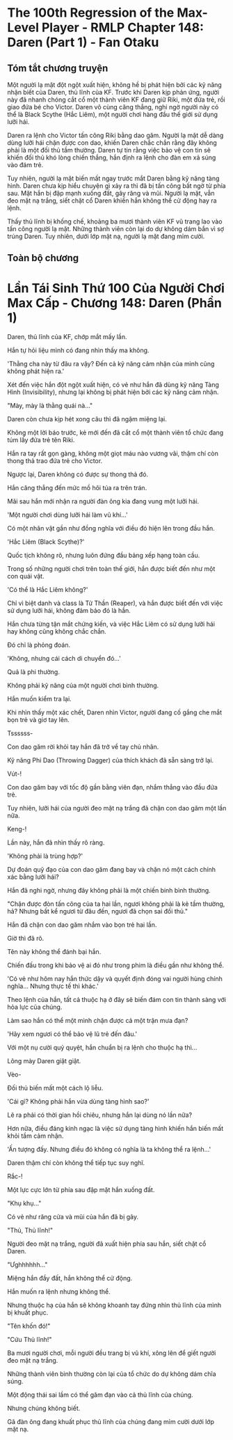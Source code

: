 # The 100th Regression of the Max-Level Player - RMLP Chapter 148: Daren (Part 1) - Fan Otaku

## Tóm tắt chương truyện

Một người lạ mặt đột ngột xuất hiện, không hề bị phát hiện bởi các kỹ năng nhận biết của Daren, thủ lĩnh của KF. Trước khi Daren kịp phản ứng, người này đã nhanh chóng cắt cổ một thành viên KF đang giữ Riki, một đứa trẻ, rồi giao đứa bé cho Victor. Daren vô cùng căng thẳng, nghi ngờ người này có thể là Black Scythe (Hắc Liêm), một người chơi hàng đầu thế giới sử dụng lưỡi hái.

Daren ra lệnh cho Victor tấn công Riki bằng dao găm. Người lạ mặt dễ dàng dùng lưỡi hái chặn được con dao, khiến Daren chắc chắn rằng đây không phải là một đối thủ tầm thường. Daren tự tin rằng việc bảo vệ con tin sẽ khiến đối thủ khó lòng chiến thắng, hắn định ra lệnh cho đàn em xả súng vào đám trẻ.

Tuy nhiên, người lạ mặt biến mất ngay trước mắt Daren bằng kỹ năng tàng hình. Daren chưa kịp hiểu chuyện gì xảy ra thì đã bị tấn công bất ngờ từ phía sau. Mặt hắn bị đập mạnh xuống đất, gãy răng và mũi. Người lạ mặt, vẫn đeo mặt nạ trắng, siết chặt cổ Daren khiến hắn không thể cử động hay ra lệnh.

Thấy thủ lĩnh bị khống chế, khoảng ba mươi thành viên KF vũ trang lao vào tấn công người lạ mặt. Những thành viên còn lại do dự không dám bắn vì sợ trúng Daren. Tuy nhiên, dưới lớp mặt nạ, người lạ mặt đang mỉm cười.

## Toàn bộ chương

# Lần Tái Sinh Thứ 100 Của Người Chơi Max Cấp - Chương 148: Daren (Phần 1)

Daren, thủ lĩnh của KF, chớp mắt mấy lần.

Hắn tự hỏi liệu mình có đang nhìn thấy ma không.

'Thằng cha này từ đâu ra vậy? Đến cả kỹ năng cảm nhận của mình cũng không phát hiện ra.'

Xét đến việc hắn đột ngột xuất hiện, có vẻ như hắn đã dùng kỹ năng Tàng Hình (Invisibility), nhưng lại không bị phát hiện bởi các kỹ năng cảm nhận.

"Mày, mày là thằng quái nà..."

Daren còn chưa kịp hét xong câu thì đã ngậm miệng lại.

Không một lời báo trước, kẻ mới đến đã cắt cổ một thành viên tổ chức đang túm lấy đứa trẻ tên Riki.

Hắn ra tay rất gọn gàng, không một giọt máu nào vương vãi, thậm chí còn thong thả trao đứa trẻ cho Victor.

Ngược lại, Daren không có được sự thong thả đó.

Hắn căng thẳng đến mức mồ hôi túa ra trên trán.

Mãi sau hắn mới nhận ra người đàn ông kia đang vung một lưỡi hái.

'Một người chơi dùng lưỡi hái làm vũ khí...'

Có một nhân vật gần như đồng nghĩa với điều đó hiện lên trong đầu hắn.

'Hắc Liêm (Black Scythe)?'

Quốc tịch không rõ, nhưng luôn đứng đầu bảng xếp hạng toàn cầu.

Trong số những người chơi trên toàn thế giới, hắn được biết đến như một con quái vật.

'Có thể là Hắc Liêm không?'

Chỉ vì biệt danh và class là Tử Thần (Reaper), và hắn được biết đến với việc sử dụng lưỡi hái, không đảm bảo đó là hắn.

Hắn chưa từng tận mắt chứng kiến, và việc Hắc Liêm có sử dụng lưỡi hái hay không cũng không chắc chắn.

Đó chỉ là phỏng đoán.

'Không, nhưng cái cách di chuyển đó...'

Quả là phi thường.

Không phải kỹ năng của một người chơi bình thường.

Hắn muốn kiểm tra lại.

Khi nhìn thấy một xác chết, Daren nhìn Victor, người đang cố gắng che mắt bọn trẻ và giơ tay lên.

Tssssss-

Con dao găm rời khỏi tay hắn đã trở về tay chủ nhân.

Kỹ năng Phi Dao (Throwing Dagger) của thích khách đã sẵn sàng trở lại.

Vút-!

Con dao găm bay với tốc độ gần bằng viên đạn, nhắm thẳng vào đầu đứa trẻ.

Tuy nhiên, lưỡi hái của người đeo mặt nạ trắng đã chặn con dao găm một lần nữa.

Keng-!

Lần này, hắn đã nhìn thấy rõ ràng.

'Không phải là trùng hợp?'

Dự đoán quỹ đạo của con dao găm đang bay và chặn nó một cách chính xác bằng lưỡi hái?

Hắn đã nghi ngờ, nhưng đây không phải là một chiến binh bình thường.

"Chặn được đòn tấn công của ta hai lần, ngươi không phải là kẻ tầm thường, hả? Nhưng bất kể ngươi từ đâu đến, ngươi đã chọn sai đối thủ."

Hắn đã chặn con dao găm nhắm vào bọn trẻ hai lần.

Giờ thì đã rõ.

Tên này không thể đánh bại hắn.

Chiến đấu trong khi bảo vệ ai đó như trong phim là điều gần như không thể.

'Có vẻ như hôm nay hắn thức dậy và quyết định đóng vai người hùng chính nghĩa... Nhưng thực tế thì khác.'

Theo lệnh của hắn, tất cả thuộc hạ ở đây sẽ biến đám con tin thành sàng với hỏa lực của chúng.

Làm sao hắn có thể một mình chặn được cả một trận mưa đạn?

'Hãy xem ngươi có thể bảo vệ lũ trẻ đến đâu.'

Với một nụ cười quỷ quyệt, hắn chuẩn bị ra lệnh cho thuộc hạ thì...

Lông mày Daren giật giật.

Vèo-

Đối thủ biến mất một cách lộ liễu.

'Cái gì? Không phải hắn vừa dùng tàng hình sao?'

Lẽ ra phải có thời gian hồi chiêu, nhưng hắn lại dùng nó lần nữa?

Hơn nữa, điều đáng kinh ngạc là việc sử dụng tàng hình khiến hắn biến mất khỏi tầm cảm nhận.

'Ấn tượng đấy. Nhưng điều đó không có nghĩa là ta không thể ra lệnh...'

Daren thậm chí còn không thể tiếp tục suy nghĩ.

Rắc-!

Một lực cực lớn từ phía sau đập mặt hắn xuống đất.

"Khụ khụ..."

Có vẻ như răng cửa và mũi của hắn đã bị gãy.

"Thủ, Thủ lĩnh!"

Người đeo mặt nạ trắng, người đã xuất hiện phía sau hắn, siết chặt cổ Daren.

"Ưghhhhhh..."

Miệng hắn đầy đất, hắn không thể cử động.

Hắn muốn ra lệnh nhưng không thể.

Nhưng thuộc hạ của hắn sẽ không khoanh tay đứng nhìn thủ lĩnh của mình bị khuất phục.

"Tên khốn đó!"

"Cứu Thủ lĩnh!"

Ba mươi người chơi, mỗi người đều trang bị vũ khí, xông lên để giết người đeo mặt nạ trắng.

Những thành viên bình thường còn lại của tổ chức do dự không dám chĩa súng.

Một động thái sai lầm có thể găm đạn vào cả thủ lĩnh của chúng.

Nhưng chúng không biết.

Gã đàn ông đang khuất phục thủ lĩnh của chúng đang mỉm cười dưới lớp mặt nạ.